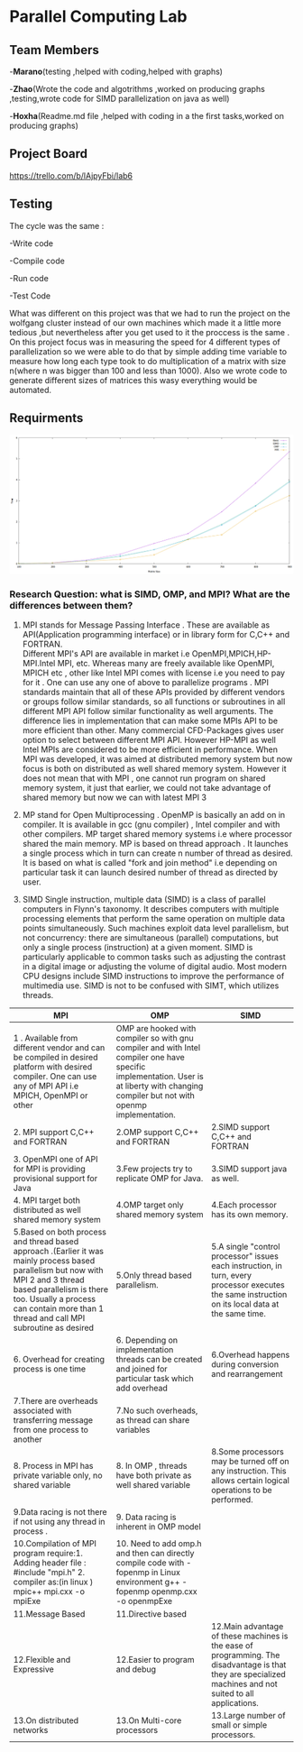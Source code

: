# Parallel Computing Lab

## Team Members 

-**Marano**(testing ,helped with coding,helped with graphs)

-**Zhao**(Wrote the code and algotrithms ,worked on producing graphs ,testing,wrote code for SIMD parallelization on java as well)

-**Hoxha**(Readme.md file ,helped with coding in a the first tasks,worked on producing graphs)

## Project Board
https://trello.com/b/lAjpyFbi/lab6


## Testing
The cycle was the same :

-Write code

-Compile code

-Run code 

-Test Code 

What was different on this project was that we had to run the project on the wolfgang cluster instead of our own machines which made it a little more tedious ,but nevertheless
after you get used to it the proccess is the same .
On this project focus was in measuring the speed for 4 different types of parallelization so we were able to do that by simple adding time variable to measure how long
each type took to do multiplication of a matrix with size n(where n was bigger than 100 and less than 1000).
Also we wrote code to generate different sizes of matrices this wasy everything would be automated.



## Requirments
<img src = "FinalGraph.png"/>

### Research Question:  what is SIMD, OMP, and MPI? What are the differences between them?


1. MPI stands for Message Passing Interface . These are available as API(Application programming interface) or in library form  for C,C++ and FORTRAN.    
  Different  MPI's API are available in market i.e OpenMPI,MPICH,HP-MPI.Intel MPI, etc. Whereas many are freely available like OpenMPI, MPICH etc , other like Intel  MPI comes with license i.e you need to pay for it  .
    One can use any one  of above to parallelize  programs . MPI standards maintain that all of these APIs provided by different vendors or groups follow similar standards, so all   functions or subroutines in all different MPI API follow similar functionality as well arguments.
    The difference lies in implementation that can make some MPIs API to be more efficient than other.  Many commercial CFD-Packages gives user option to select between different MPI API. However HP-MPI as well Intel MPIs are considered to be more efficient in performance.
      When MPI was developed, it was aimed at distributed memory system but now focus is both on distributed as well shared memory system.    However it does not mean that with MPI , one cannot run program on shared memory system,  it just  that earlier, we could    not take advantage of shared memory but now we can with latest MPI 3


2.  MP stand for Open Multiprocessing . OpenMP is basically an add on in compiler. It is available in gcc (gnu compiler) , Intel compiler and with other compilers.
      MP target shared memory systems i.e where processor shared the main memory.
      MP is based on thread approach . It launches a single process which in turn can create n number of thread as desired.  It is based on what is called "fork and join method" i.e depending on particular task it can launch desired number of thread as directed by user.  



3. SIMD Single instruction, multiple data (SIMD) is a class of parallel computers in Flynn's taxonomy. It describes computers with multiple processing elements that 
      perform the same operation on multiple data points simultaneously. Such machines exploit data level parallelism, but not concurrency: there are simultaneous (parallel)
      computations, but only a single process (instruction) at a given moment. SIMD is particularly applicable to common tasks such as adjusting the contrast in a digital image 
      or adjusting the volume of digital audio. Most modern CPU designs include SIMD instructions to improve the performance of multimedia use. SIMD is not to be confused with SIMT,
      which utilizes threads.

















| MPI           | OMP           | SIMD |
| ------------- | ------------- | ------------- |
|1 . Available from different vendor and can be compiled in desired platform with desired compiler. One can use any of MPI API i.e MPICH, OpenMPI or other  | OMP are hooked with compiler so with gnu compiler and with Intel compiler one have specific implementation. User is at liberty with changing compiler but not with openmp implementation.| 
| 2. MPI support C,C++ and FORTRAN | 2.OMP support C,C++ and FORTRAN |2.SIMD support C,C++ and FORTRAN |
|3. OpenMPI one of  API for MPI is providing provisional support for Java | 3.Few projects try to replicate OMP for Java. |3.SIMD support java as well.|
|4. MPI target both distributed as well shared memory system| 4.OMP target only shared memory system | 4.Each processor has its own memory.|
| 5.Based on both process and thread based approach .(Earlier it was mainly process based parallelism but now with MPI 2 and 3 thread based parallelism is there too. Usually a process can contain more than 1 thread and call MPI subroutine as desired | 5.Only thread based parallelism. |5.A single "control processor" issues each instruction, in turn, every processor executes the same instruction on its local data at the same time.|
|6. Overhead for creating process is one time| 6. Depending on implementation threads can be created and joined for particular task which add overhead|6.Overhead happens during conversion and rearrangement| 
| 7.There are overheads associated with transferring message from one process to another | 7.No such overheads, as thread can share variables |
| 8. Process in MPI  has private variable only, no shared variable |8.  In OMP , threads have both private as well shared variable |8.Some processors may be turned off on any instruction. This allows certain logical operations to be performed.|
|9.Data racing is not there if not using any thread in process .  | 9. Data racing is inherent in OMP model |
| 10.Compilation of MPI program require:1. Adding header file : #include "mpi.h" 2. compiler as:(in linux )  mpic++  mpi.cxx -o mpiExe | 10. Need to add  omp.h and then can directly compile code with -fopenmp in Linux environment  g++ -fopenmp openmp.cxx -o openmpExe |
| 11.Message Based | 11.Directive based |
| 12.Flexible and Expressive | 12.Easier to program and debug |12.Main advantage of these machines is the ease of programming. The disadvantage is that they are specialized machines and not suited to all applications.|
| 13.On distributed networks | 13.On Multi-core processors|13.Large number of small or simple processors.|
